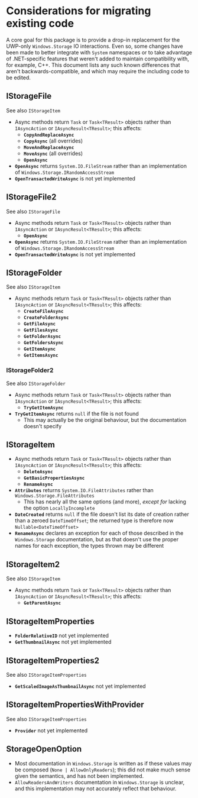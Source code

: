﻿# Considerations for migrating existing code
A core goal for this package is to provide a drop-in replacement for
the UWP-only `Windows.Storage` IO interactions. Even so, some changes
have been made to better integrate with `System` namespaces or to take
advantage of .NET-specific features that weren't added to maintain
compatibility with, for example, C++. This document lists any such
known differences that aren't backwards-compatible, and which may
require the including code to be edited.

## IStorageFile
See also `IStorageItem`
- Async methods return `Task` or `Task<TResult>` objects rather than
  `IAsyncAction` or `IAsyncResult<TResult>`; this affects:
  - **`CopyAndReplaceAsync`**
  - **`CopyAsync`** (all overrides)
  - **`MoveAndReplaceAsync`**
  - **`MoveAsync`** (all overrides)
  - **`OpenAsync`**
- **`OpenAsync`** returns `System.IO.FileStream` rather than an
  implementation of `Windows.Storage.IRandomAccessStream`
- **`OpenTransactedWriteAsync`** is not yet implemented

## IStorageFile2
See also `IStorageFile`
- Async methods return `Task` or `Task<TResult>` objects rather than
  `IAsyncAction` or `IAsyncResult<TResult>`; this affects:
  - **`OpenAsync`**
- **`OpenAsync`** returns `System.IO.FileStream` rather than an
  implementation of `Windows.Storage.IRandomAccessStream`
- **`OpenTransactedWriteAsync`** is not yet implemented

## IStorageFolder
See also `IStorageItem`
- Async methods return `Task` or `Task<TResult>` objects rather than
  `IAsyncAction` or `IAsyncResult<TResult>`; this affects:
  - **`CreateFileAsync`**
  - **`CreateFolderAsync`**
  - **`GetFileAsync`**
  - **`GetFilesAsync`**
  - **`GetFolderAsync`**
  - **`GetFoldersAsync`**
  - **`GetItemAsync`**
  - **`GetItemsAsync`**

### IStorageFolder2
See also `IStorageFolder`
- Async methods return `Task` or `Task<TResult>` objects rather than
  `IAsyncAction` or `IAsyncResult<TResult>`; this affects:
  - **`TryGetItemAsync`**
- **`TryGetItemAsync`** returns `null` if the file is not found
  - This may actually be the original behaviour, but the documentation
    doesn't specify

## IStorageItem
- Async methods return `Task` or `Task<TResult>` objects rather than
  `IAsyncAction` or `IAsyncResult<TResult>`; this affects:
  - **`DeleteAsync`**
  - **`GetBasicPropertiesAsync`**
  - **`RenameAsync`**
- **`Attributes`** returns `System.IO.FileAttributes` rather than
  `Windows.Storage.FileAttributes`
  - This has nearly all the same options (and more), *except for*
    lacking the option `LocallyIncomplete`
- **`DateCreated`** returns `null` if the file doesn't list its date of
  creation rather than a zeroed `DateTimeOffset`; the returned type is
  therefore now `Nullable<DateTimeOffset>`
- **`RenameAsync`** declares an exception for each of those described in
  the `Windows.Storage` documentation, but as that doesn't use the
  proper names for each exception, the types thrown may be different

## IStorageItem2
See also `IStorageItem`
- Async methods return `Task` or `Task<TResult>` objects rather than
  `IAsyncAction` or `IAsyncResult<TResult>`; this affects:
  - **`GetParentAsync`**

## IStorageItemProperties
- **`FolderRelativeID`** not yet implemented
- **`GetThumbnailAsync`** not yet implemented

## IStorageItemProperties2
See also `IStorageItemProperties`
- **`GetScaledImageAsThumbnailAsync`** not yet implemented

## IStorageItemPropertiesWithProvider
See also `IStorageItemProperties`
- **`Provider`** not yet implemented

## StorageOpenOption
- Most documentation in `Windows.Storage` is written as if these values
  may be composed (`None | AllowOnlyReaders`); this did not make much
  sense given the semantics, and has not been implemented.
- `AllowReadersAndWriters` documentation in `Windows.Storage` is
  unclear, and this implementation may not accurately reflect that behaviour.
